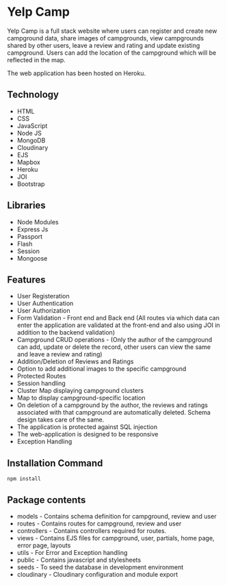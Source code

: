 # Yelp Camp
Yelp Camp is a full stack website where users can register and create new campground data, share images of campgrounds, view campgrounds shared by other users, leave a review and rating and update existing campground. Users can add the location of the campground which will be reflected in the map.

The web application has been hosted on Heroku.

## Technology 
* HTML
* CSS
* JavaScript
* Node JS
* MongoDB
* Cloudinary
* EJS
* Mapbox
* Heroku
* JOI
* Bootstrap

## Libraries
* Node Modules
* Express Js
* Passport
* Flash
* Session
* Mongoose

## Features
* User Registeration
* User Authentication
* User Authorization
* Form Validation - Front end and Back end (All routes via which data can enter the application are validated at the front-end and also using JOI in addition to the backend validation)
* Campground CRUD operations - (Only the author of the campground can add, update or delete the record, other users can view the same and leave a review and rating)
* Addition/Deletion of Reviews and Ratings
* Option to add additional images to the specific campground
* Protected Routes
* Session handling
* Cluster Map displaying campground clusters
* Map to display campground-specific location
* On deletion of a campground by the author, the reviews and ratings associated with that campground are automatically deleted. Schema design takes care of the same.
* The application is protected against SQL injection
* The web-application is designed to be responsive
* Exception Handling

## Installation Command
```
npm install
```
## Package contents
* models - Contains schema definition for campground, review and user
* routes - Contains routes for campground, review and user
* controllers - Contains controllers required for routes.
* views - Contains EJS files for campground, user, partials, home page, error page, layouts
* utils - For Error and Exception handling
* public - Contains javascript and stylesheets
* seeds - To seed the database in development environment
* cloudinary - Cloudinary configuration and module export













